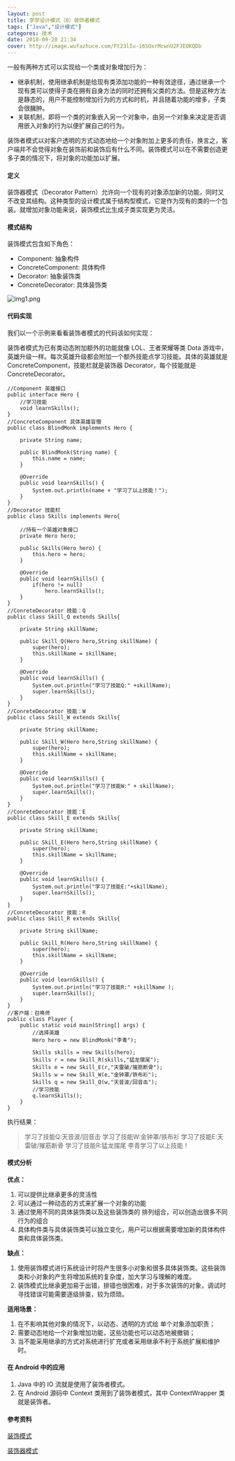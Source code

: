 ```yaml
---
layout: post
title: 学学设计模式（8）装饰者模式
tags: ["Java","设计模式"]
categores: 技术
date: 2018-09-20 21:34
cover: http://image.wufazhuce.com/Ft23lIu-i6SOxrMcwnU2FJEOKQDb
---
```


一般有两种方式可以实现给一个类或对象增加行为：

- 继承机制，使用继承机制是给现有类添加功能的一种有效途径，通过继承一个现有类可以使得子类在拥有自身方法的同时还拥有父类的方法。但是这种方法是静态的，用户不能控制增加行为的方式和时机，并且随着功能的增多，子类会很臃肿。
- 关联机制，即将一个类的对象嵌入另一个对象中，由另一个对象来决定是否调用嵌入对象的行为以便扩展自己的行为。


装饰者模式以对客户透明的方式动态地给一个对象附加上更多的责任，换言之，客户端并不会觉得对象在装饰前和装饰后有什么不同。装饰模式可以在不需要创造更多子类的情况下，将对象的功能加以扩展。

#### 定义

装饰器模式（Decorator Pattern）允许向一个现有的对象添加新的功能，同时又不改变其结构。这种类型的设计模式属于结构型模式，它是作为现有的类的一个包装。就增加对象功能来说，装饰模式比生成子类实现更为灵活。

#### 模式结构

装饰模式包含如下角色：

- Component: 抽象构件
- ConcreteComponent: 具体构件
- Decorator: 抽象装饰类
- ConcreteDecorator: 具体装饰类

![img1.png](https://i.loli.net/2019/08/29/P1TwIDlrde7SnLM.jpg)

#### 代码实现

我们以一个示例来看看装饰者模式的代码该如何实现：

装饰者模式为已有类动态附加额外的功能就像 LOL、王者荣耀等类 Dota 游戏中，英雄升级一样。每次英雄升级都会附加一个额外技能点学习技能。具体的英雄就是 ConcreteComponent，技能栏就是装饰器 Decorator，每个技能就是 ConcreteDecorator。

```
//Component 英雄接口 
public interface Hero {
    //学习技能
    void learnSkills();
}
//ConcreteComponent 具体英雄盲僧
public class BlindMonk implements Hero {
    
    private String name;
    
    public BlindMonk(String name) {
        this.name = name;
    }

    @Override
    public void learnSkills() {
        System.out.println(name + "学习了以上技能！");
    }
}
//Decorator 技能栏
public class Skills implements Hero{
    
    //持有一个英雄对象接口
    private Hero hero;
    
    public Skills(Hero hero) {
        this.hero = hero;
    }

    @Override
    public void learnSkills() {
        if(hero != null)
            hero.learnSkills();
    }    
}
//ConreteDecorator 技能：Q
public class Skill_Q extends Skills{
    
    private String skillName;

    public Skill_Q(Hero hero,String skillName) {
        super(hero);
        this.skillName = skillName;
    }

    @Override
    public void learnSkills() {
        System.out.println("学习了技能Q:" +skillName);
        super.learnSkills();
    }
}
//ConreteDecorator 技能：W
public class Skill_W extends Skills{

    private String skillName;

    public Skill_W(Hero hero,String skillName) {
        super(hero);
        this.skillName = skillName;
    }

    @Override
    public void learnSkills() {
        System.out.println("学习了技能W:" + skillName);
        super.learnSkills();
    }
}
//ConreteDecorator 技能：E
public class Skill_E extends Skills{
    
    private String skillName;
    
    public Skill_E(Hero hero,String skillName) {
        super(hero);
        this.skillName = skillName;
    }

    @Override
    public void learnSkills() {
        System.out.println("学习了技能E:"+skillName);
        super.learnSkills();
    }
}
//ConreteDecorator 技能：R
public class Skill_R extends Skills{    
    
    private String skillName;
    
    public Skill_R(Hero hero,String skillName) {
        super(hero);
        this.skillName = skillName;
    }
    
    @Override
    public void learnSkills() {
        System.out.println("学习了技能R:" +skillName );
        super.learnSkills();
    }
}
//客户端：召唤师
public class Player {
    public static void main(String[] args) {
        //选择英雄
        Hero hero = new BlindMonk("李青");
        
        Skills skills = new Skills(hero);
        Skills r = new Skill_R(skills,"猛龙摆尾");
        Skills e = new Skill_E(r,"天雷破/摧筋断骨");
        Skills w = new Skill_W(e,"金钟罩/铁布衫");
        Skills q = new Skill_Q(w,"天音波/回音击");
        //学习技能
        q.learnSkills();
    }
}
```

执行结果：

> 学习了技能Q:天音波/回音击
学习了技能W:金钟罩/铁布衫
学习了技能E:天雷破/摧筋断骨
学习了技能R:猛龙摆尾
李青学习了以上技能！

#### 模式分析

**优点：**

1. 可以提供比继承更多的灵活性
2. 可以通过一种动态的方式来扩展一个对象的功能
3. 通过使用不同的具体装饰类以及这些装饰类的 排列组合，可以创造出很多不同行为的组合
4. 具体构件类与具体装饰类可以独立变化，用户可以根据需要增加新的具体构件类和具体装饰类。

**缺点：**

1. 使用装饰模式进行系统设计时将产生很多小对象和很多具体装饰类。这些装饰类和小对象的产生将增加系统的复杂度，加大学习与理解的难度。
2. 装饰模式比继承更加易于出错，排错也很困难，对于多次装饰的对象，调试时寻找错误可能需要逐级排查，较为烦琐。

**适用场景：**

1. 在不影响其他对象的情况下，以动态、透明的方式给 单个对象添加职责；
2. 需要动态地给一个对象增加功能，这些功能也可以动态地被撤销；
3. 当不能采用继承的方式对系统进行扩充或者采用继承不利于系统扩展和维护时。

#### 在 Android 中的应用

1. Java 中的 IO  流就是使用了装饰者模式。
2. 在 Android 源码中 Context 类用到了装饰者模式，其中 ContextWrapper 类就是装饰者。

#### 参考资料

[装饰模式](https://design-patterns.readthedocs.io/zh_CN/latest/structural_patterns/decorator.html)

[装饰器模式](http://www.runoob.com/design-pattern/decorator-pattern.html)


